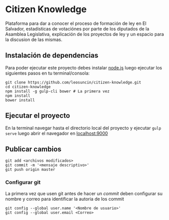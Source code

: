 # Citizen Knowledge
Plataforma para dar a conocer el proceso de formación de ley en El Salvador, estadisticas de votaciónes
por parte de los diputados de la Asamblea Legislativa, explicación de los proyectos de ley y un espacio
para la discusion de las mismas.

## Instalación de dependencias
Para poder ejecutar este proyecto debes instalar [node.js](https://nodejs.org/en/download/) luego ejecutar los siguientes pasos en tu terminal/consola:
```
git clone https://github.com/leosuncin/citizen-knowledge.git
cd citizen-knowledge
npm install -g gulp-cli bower # La primera vez
npm install
bower install
```

## Ejecutar el proyecto
En la terminal navegar hasta el directorio local del proyecto y ejecutar ``gulp serve`` luego abrir el navegador en [localhost:9000](http://localhost:9000)

## Publicar cambios
```
git add <archivos modificados>
git commit -m '<mensaje descriptivo>'
git push origin master
```

### Configurar git
La primera vez que usen git antes de hacer un *commit* deben configurar su nombre y correo para identificar la autoria de los commit
```
git config --global user.name '<Nombre de usuario>'
git config --global user.email <Correo>
```
